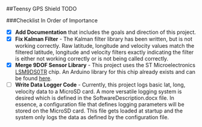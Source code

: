 ##Teensy GPS Shield TODO

###Checklist In Order of Importance
- [x] **Add Documentation** that includes the goals and direction of this project.
- [x] **Fix Kalman Filter** - The Kalman filter library has been written, but is not working correctly.  Raw latitude, longitude and velocity values match the filtered latitude, longitude and velocity filters exactly indicating the filter is either not working correctly or is not being called correctly.
- [x] **Merge 9DOF Sensor Library** - This project uses the ST Microelectronics [LSM9DS0TR](http://www.st.com/st-web-ui/static/active/en/resource/technical/document/datasheet/DM00087365.pdf) chip.  An Arduino library for this chip already exists and can be found [here](https://github.com/adafruit/Adafruit_LSM9DS0_Library).
- [ ] **Write Data Logger Code** - Currently, this project logs basic lat, long, velocity data to a MicroSD card.  A more versatile logging system is desired which is defined in the SoftwareDescription.docx file.  In essence, a configuration file that defines logging parameters will be stored on the MicroSD card.  This file gets loaded at startup and the system only logs the data as defined by the configuration file.

